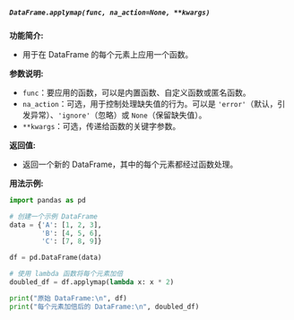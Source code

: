##### `DataFrame.applymap(func, na_action=None, **kwargs)`
**功能简介:**
- 用于在 DataFrame 的每个元素上应用一个函数。

**参数说明:**
- `func`：要应用的函数，可以是内置函数、自定义函数或匿名函数。
- `na_action`：可选，用于控制处理缺失值的行为。可以是 `'error'`（默认，引发异常）、`'ignore'`（忽略）或 `None`（保留缺失值）。
- `**kwargs`：可选，传递给函数的关键字参数。

**返回值:**
- 返回一个新的 DataFrame，其中的每个元素都经过函数处理。

**用法示例:**
```python
import pandas as pd

# 创建一个示例 DataFrame
data = {'A': [1, 2, 3],
        'B': [4, 5, 6],
        'C': [7, 8, 9]}

df = pd.DataFrame(data)

# 使用 lambda 函数将每个元素加倍
doubled_df = df.applymap(lambda x: x * 2)

print("原始 DataFrame:\n", df)
print("每个元素加倍后的 DataFrame:\n", doubled_df)
```
